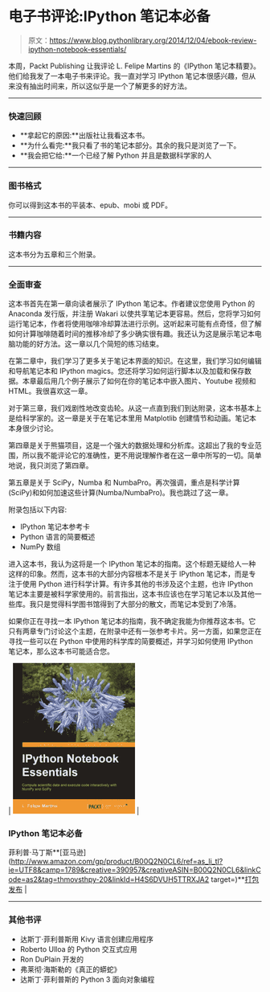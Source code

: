 # 电子书评论:IPython 笔记本必备

> 原文：<https://www.blog.pythonlibrary.org/2014/12/04/ebook-review-ipython-notebook-essentials/>

本周，Packt Publishing 让我评论 L. Felipe Martins 的《IPython 笔记本精要》。他们给我发了一本电子书来评论。我一直对学习 IPython 笔记本很感兴趣，但从来没有抽出时间来，所以这似乎是一个了解更多的好方法。

* * *

### 快速回顾

*   **拿起它的原因:**出版社让我看这本书。
*   **为什么看完:**我只看了书的笔记本部分。其余的我只是浏览了一下。
*   **我会把它给:**一个已经了解 Python 并且是数据科学家的人

* * *

### 图书格式

你可以得到这本书的平装本、epub、mobi 或 PDF。

* * *

### 书籍内容

这本书分为五章和三个附录。

* * *

### 全面审查

这本书首先在第一章向读者展示了 IPython 笔记本。作者建议您使用 Python 的 Anaconda 发行版，并注册 Wakari 以使共享笔记本更容易。然后，您将学习如何运行笔记本，作者将使用咖啡冷却算法进行示例。这听起来可能有点奇怪，但了解如何计算咖啡随着时间的推移冷却了多少确实很有趣。我还认为这是展示笔记本电脑功能的好方法。这一章以几个简短的练习结束。

在第二章中，我们学习了更多关于笔记本界面的知识。在这里，我们学习如何编辑和导航笔记本和 IPython magics。您还将学习如何运行脚本以及加载和保存数据。本章最后用几个例子展示了如何在你的笔记本中嵌入图片、Youtube 视频和 HTML。我很喜欢这一章。

对于第三章，我们戏剧性地改变齿轮。从这一点直到我们到达附录，这本书基本上是给科学家的。这一章是关于在笔记本里用 Matplotlib 创建情节和动画。笔记本本身很少讨论。

第四章是关于熊猫项目，这是一个强大的数据处理和分析库。这超出了我的专业范围，所以我不能评论它的准确性，更不用说理解作者在这一章中所写的一切。简单地说，我只浏览了第四章。

第五章是关于 SciPy，Numba 和 NumbaPro。再次强调，重点是科学计算(SciPy)和如何加速这些计算(Numba/NumbaPro)。我也跳过了这一章。

附录包括以下内容:

*   IPython 笔记本参考卡
*   Python 语言的简要概述
*   NumPy 数组

进入这本书，我认为这将是一个 IPython 笔记本的指南。这个标题无疑给人一种这样的印象。然而，这本书的大部分内容根本不是关于 IPython 笔记本，而是专注于使用 Python 进行科学计算。有许多其他的书涉及这个主题，也许 IPython 笔记本主要是被科学家使用的。前言指出，这本书应该也在学习笔记本以及其他一些库。我只是觉得科学图书馆得到了大部分的散文，而笔记本受到了冷落。

如果你正在寻找一本 IPython 笔记本的指南，我不确定我能为你推荐这本书。它只有两章专门讨论这个主题，在附录中还有一张参考卡片。另一方面，如果您正在寻找一些可以在 Python 中使用的科学库的简要概述，并学习如何使用 IPython 笔记本，那么这本书可能适合您。

| [![8341OS_iPython Notebook Essentials_Cover](img/74b1af52613e5cd072869e06b428f81d.png)](https://www.blog.pythonlibrary.org/wp-content/uploads/2014/12/8341OS_iPython-Notebook-Essentials_Cover.jpg) | 

### IPython 笔记本必备

菲利普·马丁斯**[亚马逊](http://www.amazon.com/gp/product/B00Q2N0CL6/ref=as_li_tl?ie=UTF8&camp=1789&creative=390957&creativeASIN=B00Q2N0CL6&linkCode=as2&tag=thmovsthpy-20&linkId=H4S6DVUH5TTRXJA2 target=)**[打包发布](http://goo.gl/jWYpJp) |

* * *

### 其他书评

*   达斯丁·菲利普斯用 Kivy 语言创建应用程序
*   Roberto Ulloa 的 Python 交互式应用
*   Ron DuPlain 开发的
*   弗莱彻·海斯勒的《真正的蟒蛇》
*   达斯丁·菲利普斯的 Python 3 面向对象编程